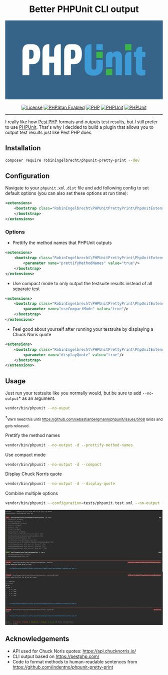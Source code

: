 <h1 align="center">Better PHPUnit CLI output</h1>

<p align="center">
	<img src="readme/phpunit.png" alt="PHPUnit">
</p>

<p align="center">
<a href="https://github.com/robiningelbrecht/phpunit-pretty-print/blob/master/LICENSE"><img src="https://img.shields.io/github/license/robiningelbrecht/phpunit-pretty-print?color=428f7e&logo=open%20source%20initiative&logoColor=white" alt="License"></a>
<a href="https://phpstan.org/"><img src="https://img.shields.io/badge/PHPStan-level%209-succes.svg?logo=php&logoColor=white&color=31C652" alt="PHPStan Enabled"></a>
<a href="https://php.net/"><img src="https://img.shields.io/packagist/php-v/robiningelbrecht/phpunit-pretty-print?color=%23777bb3&logo=php&logoColor=white" alt="PHP"></a>
<a href="https://phpunit.de/"><img src="https://img.shields.io/packagist/dependency-v/robiningelbrecht/phpunit-pretty-print/phpunit/phpunit.svg?logo=php&logoColor=white" alt="PHPUnit"></a>
<a href="https://github.com/robiningelbrecht/phpunit-pretty-print"><img src="https://img.shields.io/packagist/v/robiningelbrecht/phpunit-pretty-print?logo=packagist&logoColor=white" alt="PHPUnit"></a>
</p>

---

I really like how [Pest PHP](https://pestphp.com/) formats and outputs test results, 
but I still prefer to use [PHPUnit](https://phpunit.de/). 
That's why I decided to build a plugin that allows you to output test results just like Pest PHP does.

## Installation

```bash
composer require robiningelbrecht/phpunit-pretty-print --dev
```

## Configuration

Navigate to your `phpunit.xml.dist` file and add following config to set default options 
(you can also set these options at run time):

```xml
<extensions>
    <bootstrap class="RobinIngelbrecht\PHPUnitPrettyPrint\PhpUnitExtension">
    </bootstrap>
</extensions>
```

### Options

* Prettify the method names that PHPUnit outputs

```xml
<extensions>
    <bootstrap class="RobinIngelbrecht\PHPUnitPrettyPrint\PhpUnitExtension">
        <parameter name="prettifyMethodNames" value="true"/>
    </bootstrap>
</extensions>
```

* Use compact mode to only output the testsuite results instead of all separate test

```xml
<extensions>
    <bootstrap class="RobinIngelbrecht\PHPUnitPrettyPrint\PhpUnitExtension">
        <parameter name="useCompactMode" value="true"/>
    </bootstrap>
</extensions>
```

* Feel good about yourself after running your testsuite by displaying a Chuck Noris quote

```xml
<extensions>
    <bootstrap class="RobinIngelbrecht\PHPUnitPrettyPrint\PhpUnitExtension">
        <parameter name="displayQuote" value="true"/>
    </bootstrap>
</extensions>
```

## Usage

Just run your testsuite like you normally would, but be sure to add `--no-output`* as an argument.

```bash
vendor/bin/phpunit --no-ouput
```

*<sub>We'll need this until https://github.com/sebastianbergmann/phpunit/issues/5168 lands and gets released.</sub>

Prettify the method names

```bash
vendor/bin/phpunit --no-output -d --prettify-method-names
```

Use compact mode

```bash
vendor/bin/phpunit --no-output -d --compact
```

Display Chuck Norris quote

```bash
vendor/bin/phpunit --no-output -d --display-quote
```

Combine multiple options

```bash
vendor/bin/phpunit --configuration=tests/phpunit.test.xml --no-output -d --compact -d --display-quote
```

<p align="center">
	<img src="readme/example.png" alt="Example">
</p>

## Acknowledgements

* API used for Chuck Noris quotes: https://api.chucknorris.io/
* CLI output based on https://pestphp.com/
* Code to format methods to human-readable sentences from https://github.com/indentno/phpunit-pretty-print

